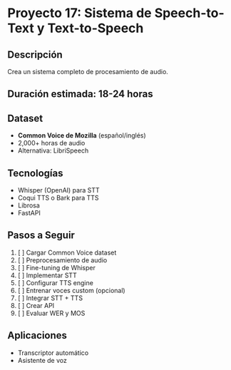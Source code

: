 # Proyecto 17: Sistema de Speech-to-Text y Text-to-Speech

## Descripción
Crea un sistema completo de procesamiento de audio.

## Duración estimada: 18-24 horas

## Dataset
- **Common Voice de Mozilla** (español/inglés)
- 2,000+ horas de audio
- Alternativa: LibriSpeech

## Tecnologías
- Whisper (OpenAI) para STT
- Coqui TTS o Bark para TTS
- Librosa
- FastAPI

## Pasos a Seguir
1. [ ] Cargar Common Voice dataset
2. [ ] Preprocesamiento de audio
3. [ ] Fine-tuning de Whisper
4. [ ] Implementar STT
5. [ ] Configurar TTS engine
6. [ ] Entrenar voces custom (opcional)
7. [ ] Integrar STT + TTS
8. [ ] Crear API
9. [ ] Evaluar WER y MOS

## Aplicaciones
- Transcriptor automático
- Asistente de voz
